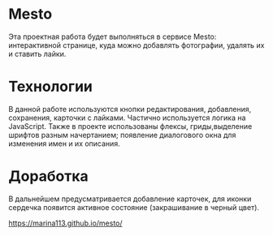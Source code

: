 
# Mesto

Эта проектная работа будет выполняться в сервисе Mesto: интерактивной 
странице, куда можно добавлять фотографии, удалять их 
и ставить лайки.

 # Технологии
 В данной работе используются кнопки редактирования,
  добавления, сохранения, карточки с лайками. Частично используется
   логика на JavaScript. Также в проекте использованы
флексы, гриды,выделение шрифтов разным начертанием;
 появление диалогового окна для изменения имен и их описания.

 # Доработка
 В дальнейшем предусматривается добавление карточек,
  для иконки сердечка появится активное состояние
   (закрашивание в черный цвет).


https://marina113.github.io/mesto/
